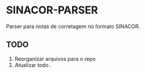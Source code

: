 # SINACOR-PARSER
Parser para notas de corretagem no formato SINACOR. 

## TODO
1. Reorganizar arquivos para o repo
2. Atualizar todo .
